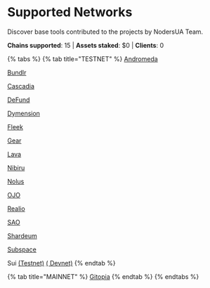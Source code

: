 # Supported Networks

Discover base tools contributed to the projects by NodersUA Team.

**Chains supported**: 15 | **Assets staked**: $0 | **Clients**: 0

{% tabs %}
{% tab title="TESTNET" %}
[Andromeda](../testnet/andromeda/)

[Bundlr](../testnet/bundlr/)

[Cascadia](../testnet/cascadia/)

[DeFund](../testnet/defund/)

[Dymension](../testnet/dimension/)

[Fleek](../testnet/fleek/)

[Gear](../testnet/gear/)

[Lava](../testnet/lava-network/)

[Nibiru](../testnet/nibiru/)

[Nolus](../testnet/nolus/)

[OJO](../testnet/ojo/)

[Realio](../testnet/realio/)

[SAO](../testnet/sao/)

[Shardeum](../testnet/shardeum/)

[Subspace](../testnet/subspace-gemini-3d/)

Sui [(Testnet)](../testnet/sui-testnet/) [( Devnet)](../testnet/sui-devnet/)
{% endtab %}

{% tab title="MAINNET" %}
[Gitopia](../mainnet/gitopia/)
{% endtab %}
{% endtabs %}

